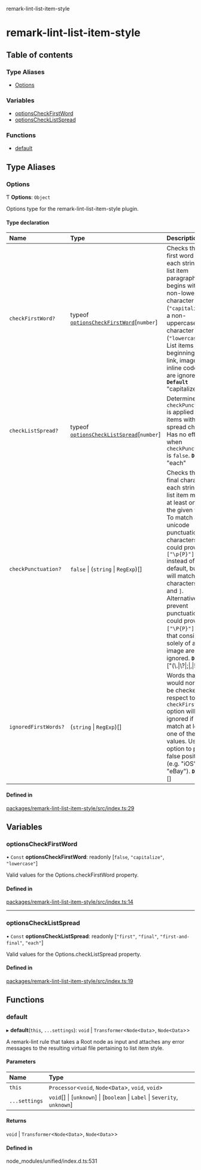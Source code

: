 remark-lint-list-item-style

# remark-lint-list-item-style

## Table of contents

### Type Aliases

- [Options](README.md#options)

### Variables

- [optionsCheckFirstWord](README.md#optionscheckfirstword)
- [optionsCheckListSpread](README.md#optionschecklistspread)

### Functions

- [default](README.md#default)

## Type Aliases

### Options

Ƭ **Options**: `Object`

Options type for the remark-lint-list-item-style plugin.

#### Type declaration

| Name | Type | Description |
| :------ | :------ | :------ |
| `checkFirstWord?` | typeof [`optionsCheckFirstWord`](README.md#optionscheckfirstword)[`number`] | Checks that the first word of each stringified list item paragraph begins with a non-lowercase character (`"capitalize"`) or a non-uppercase character (`"lowercase"`). List items beginning with a link, image, or inline code block are ignored. **`Default`** "capitalize" |
| `checkListSpread?` | typeof [`optionsCheckListSpread`](README.md#optionschecklistspread)[`number`] | Determines how `checkPunctuation` is applied to list items with spread children. Has no effect when `checkPunctuation` is `false`. **`Default`** "each" |
| `checkPunctuation?` | ``false`` \| (`string` \| `RegExp`)[] | Checks that the final character of each stringified list item matches at least one of the given values. To match all unicode punctuation characters, you could provide `["\p{P}"]` instead of the default, but this will match characters like `)` and `]`. Alternatively, to prevent punctuation, you could provide `["\P{P}"]`. Lines that consist solely of an image are ignored. **`Default`** ["(\\.\|\\?\|;\|,\|!)"] |
| `ignoredFirstWords?` | (`string` \| `RegExp`)[] | Words that would normally be checked with respect to the `checkFirstWord` option will be ignored if they match at least one of the given values. Use this option to prevent false positives (e.g. "iOS", "eBay"). **`Default`** [] |

#### Defined in

[packages/remark-lint-list-item-style/src/index.ts:29](https://github.com/Xunnamius/unified-utils/blob/34702e4/packages/remark-lint-list-item-style/src/index.ts#L29)

## Variables

### optionsCheckFirstWord

• `Const` **optionsCheckFirstWord**: readonly [``false``, ``"capitalize"``, ``"lowercase"``]

Valid values for the Options.checkFirstWord property.

#### Defined in

[packages/remark-lint-list-item-style/src/index.ts:14](https://github.com/Xunnamius/unified-utils/blob/34702e4/packages/remark-lint-list-item-style/src/index.ts#L14)

___

### optionsCheckListSpread

• `Const` **optionsCheckListSpread**: readonly [``"first"``, ``"final"``, ``"first-and-final"``, ``"each"``]

Valid values for the Options.checkListSpread property.

#### Defined in

[packages/remark-lint-list-item-style/src/index.ts:19](https://github.com/Xunnamius/unified-utils/blob/34702e4/packages/remark-lint-list-item-style/src/index.ts#L19)

## Functions

### default

▸ **default**(`this`, `...settings`): `void` \| `Transformer`<`Node`<`Data`\>, `Node`<`Data`\>\>

A remark-lint rule that takes a Root node as input and attaches any error
messages to the resulting virtual file pertaining to list item style.

#### Parameters

| Name | Type |
| :------ | :------ |
| `this` | `Processor`<`void`, `Node`<`Data`\>, `void`, `void`\> |
| `...settings` | `void`[] \| [`unknown`] \| [`boolean` \| `Label` \| `Severity`, `unknown`] |

#### Returns

`void` \| `Transformer`<`Node`<`Data`\>, `Node`<`Data`\>\>

#### Defined in

node_modules/unified/index.d.ts:531
